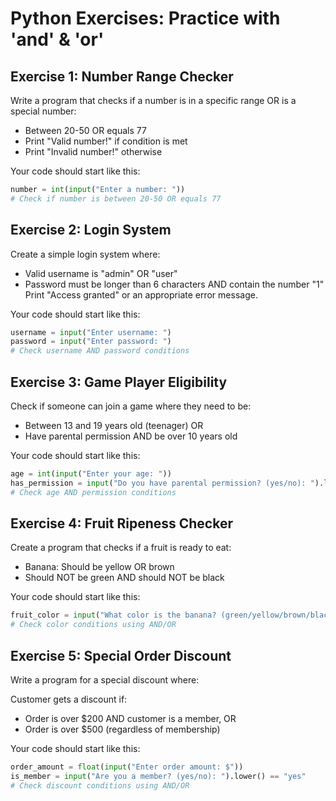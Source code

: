 # Python Exercises: Practice with 'and' & 'or'


## Exercise 1: Number Range Checker
Write a program that checks if a number is in a specific range OR is a special number:

- Between 20-50 OR equals 77
- Print "Valid number!" if condition is met
- Print "Invalid number!" otherwise

Your code should start like this:

```py
number = int(input("Enter a number: "))
# Check if number is between 20-50 OR equals 77
```

## Exercise 2: Login System
Create a simple login system where:

- Valid username is "admin" OR "user"
- Password must be longer than 6 characters AND contain the number "1"
Print "Access granted" or an appropriate error message.

Your code should start like this:

```py
username = input("Enter username: ")
password = input("Enter password: ")
# Check username AND password conditions
```

## Exercise 3: Game Player Eligibility
Check if someone can join a game where they need to be:

- Between 13 and 19 years old (teenager) OR
- Have parental permission AND be over 10 years old

Your code should start like this:

```py
age = int(input("Enter your age: "))
has_permission = input("Do you have parental permission? (yes/no): ").lower()
# Check age AND permission conditions
```

## Exercise 4: Fruit Ripeness Checker
Create a program that checks if a fruit is ready to eat:

- Banana: Should be yellow OR brown
- Should NOT be green AND should NOT be black

Your code should start like this:

```py
fruit_color = input("What color is the banana? (green/yellow/brown/black): ").lower()
# Check color conditions using AND/OR
```

## Exercise 5: Special Order Discount
Write a program for a special discount where:

Customer gets a discount if:

- Order is over $200 AND customer is a member, OR
- Order is over $500 (regardless of membership)



Your code should start like this:

```py
order_amount = float(input("Enter order amount: $"))
is_member = input("Are you a member? (yes/no): ").lower() == "yes"
# Check discount conditions using AND/OR
```

